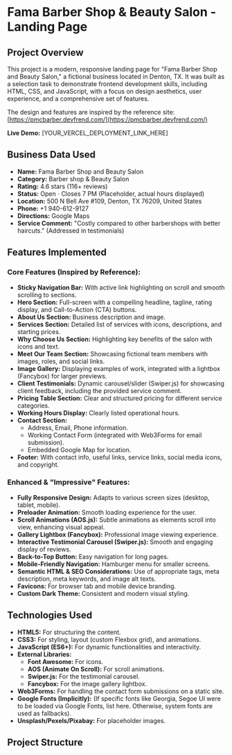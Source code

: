# Fama Barber Shop & Beauty Salon - Landing Page

## Project Overview

This project is a modern, responsive landing page for "Fama Barber Shop and Beauty Salon," a fictional business located in Denton, TX. It was built as a selection task to demonstrate frontend development skills, including HTML, CSS, and JavaScript, with a focus on design aesthetics, user experience, and a comprehensive set of features.

The design and features are inspired by the reference site: [https://pmcbarber.devfrend.com/](https://pmcbarber.devfrend.com/)

**Live Demo:** [YOUR_VERCEL_DEPLOYMENT_LINK_HERE] <!-- IMPORTANT: Replace this with your actual Vercel link once deployed -->

## Business Data Used

*   **Name:** Fama Barber Shop and Beauty Salon
*   **Category:** Barber shop & Beauty Salon
*   **Rating:** 4.6 stars (116+ reviews)
*   **Status:** Open ⋅ Closes 7 PM (Placeholder, actual hours displayed)
*   **Location:** 500 N Bell Ave #109, Denton, TX 76209, United States
*   **Phone:** +1 940-612-9127
*   **Directions:** Google Maps
*   **Service Comment:** "Costly compared to other barbershops with better haircuts." (Addressed in testimonials)

## Features Implemented

### Core Features (Inspired by Reference):
*   **Sticky Navigation Bar:** With active link highlighting on scroll and smooth scrolling to sections.
*   **Hero Section:** Full-screen with a compelling headline, tagline, rating display, and Call-to-Action (CTA) buttons.
*   **About Us Section:** Business description and image.
*   **Services Section:** Detailed list of services with icons, descriptions, and starting prices.
*   **Why Choose Us Section:** Highlighting key benefits of the salon with icons and text.
*   **Meet Our Team Section:** Showcasing fictional team members with images, roles, and social links.
*   **Image Gallery:** Displaying examples of work, integrated with a lightbox (Fancybox) for larger previews.
*   **Client Testimonials:** Dynamic carousel/slider (Swiper.js) for showcasing client feedback, including the provided service comment.
*   **Pricing Table Section:** Clear and structured pricing for different service categories.
*   **Working Hours Display:** Clearly listed operational hours.
*   **Contact Section:**
    *   Address, Email, Phone information.
    *   Working Contact Form (integrated with Web3Forms for email submission).
    *   Embedded Google Map for location.
*   **Footer:** With contact info, useful links, service links, social media icons, and copyright.

### Enhanced & "Impressive" Features:
*   **Fully Responsive Design:** Adapts to various screen sizes (desktop, tablet, mobile).
*   **Preloader Animation:** Smooth loading experience for the user.
*   **Scroll Animations (AOS.js):** Subtle animations as elements scroll into view, enhancing visual appeal.
*   **Gallery Lightbox (Fancybox):** Professional image viewing experience.
*   **Interactive Testimonial Carousel (Swiper.js):** Smooth and engaging display of reviews.
*   **Back-to-Top Button:** Easy navigation for long pages.
*   **Mobile-Friendly Navigation:** Hamburger menu for smaller screens.
*   **Semantic HTML & SEO Considerations:** Use of appropriate tags, meta description, meta keywords, and image alt texts.
*   **Favicons:** For browser tab and mobile device branding.
*   **Custom Dark Theme:** Consistent and modern visual styling.

## Technologies Used

*   **HTML5:** For structuring the content.
*   **CSS3:** For styling, layout (custom Flexbox grid), and animations.
*   **JavaScript (ES6+):** For dynamic functionalities and interactivity.
*   **External Libraries:**
    *   **Font Awesome:** For icons.
    *   **AOS (Animate On Scroll):** For scroll animations.
    *   **Swiper.js:** For the testimonial carousel.
    *   **Fancybox:** For the image gallery lightbox.
*   **Web3Forms:** For handling the contact form submissions on a static site.
*   **Google Fonts (Implicitly):** (If specific fonts like Georgia, Segoe UI were to be loaded via Google Fonts, list here. Otherwise, system fonts are used as fallbacks).
*   **Unsplash/Pexels/Pixabay:** For placeholder images.

## Project Structure
